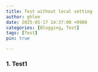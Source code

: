 ```yaml
---
title: Test without local setting
author: ghlee
date: 2025-05-17 14:37:00 +0900
categories: [Blogging, Test]
tags: [Test]
pin: true

---
```



### 1. Test1